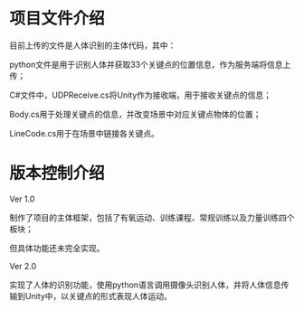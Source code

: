 # 项目文件介绍
目前上传的文件是人体识别的主体代码，其中：

python文件是用于识别人体并获取33个关键点的位置信息，作为服务端将信息上传；

C#文件中，UDPReceive.cs将Unity作为接收端，用于接收关键点的信息；

Body.cs用于处理关键点的信息，并改变场景中对应关键点物体的位置；

LineCode.cs用于在场景中链接各关键点。

# 版本控制介绍
Ver 1.0

制作了项目的主体框架，包括了有氧运动、训练课程、常规训练以及力量训练四个板块；

但具体功能还未完全实现。

Ver 2.0 

实现了人体的识别功能，使用python语言调用摄像头识别人体，并将人体信息传输到Unity中，以关键点的形式表现人体运动。
